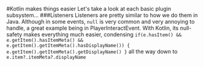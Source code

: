 #Kotlin makes things easier
Let's take a look at each basic plugin subsystem...
###Listeners
Listeners are pretty similar to how we do them in Java. Although in some events, `null` is very common and very annoying to handle, a great example being in PlayerInteractEvent. With Kotlin, its null-safety makes everything much easier, condensing `if(e.hasItem() && e.getItem().hasItemMeta() && e.getItem().getItemMeta().hasDisplayName()) { e.getItem().getItemMeta().getDisplayName() }` all the way down to `e.item?.itemMeta?.displayName`
